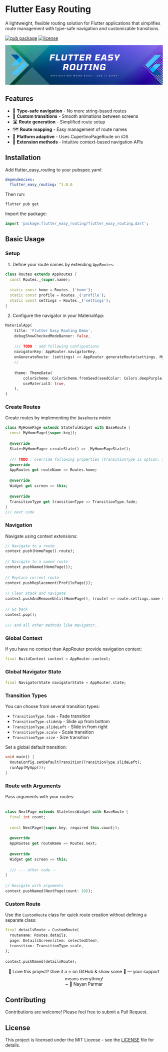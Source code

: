 # Flutter Easy Routing

A lightweight, flexible routing solution for Flutter applications that simplifies route management with type-safe navigation and customizable transitions.

[![pub package](https://img.shields.io/pub/v/flutter_easy_routing.svg)](https://pub.dev/packages/flutter_easy_routing)
[![license](https://img.shields.io/badge/license-MIT-blue.svg)](https://opensource.org/licenses/MIT)

![Flutter Easy Routing](https://github.com/Parmar24c/flutter_easy_routing/blob/main/flutter_easy_routing.png)

## Features

- 🧭 **Type-safe navigation** - No more string-based routes
- 🔄 **Custom transitions** - Smooth animations between screens
- 🛣️ **Route generation** - Simplified route setup
- 🗺️ **Route mapping** - Easy management of route names
- 📱 **Platform adaptive** - Uses CupertinoPageRoute on iOS
- 🧩 **Extension methods** - Intuitive context-based navigation APIs

## Installation

Add flutter_easy_routing to your pubspec.yaml:

```yaml
dependencies:
  flutter_easy_routing: ^1.0.0
```

Then run:

```bash
flutter pub get
```

Import the package:

```dart
import 'package:flutter_easy_routing/flutter_easy_routing.dart';
```

## Basic Usage

### Setup

1. Define your route names by extending `AppRoutes`:

```dart
class Routes extends AppRoutes {
  const Routes._(super.name);

  static const home = Routes._('home');
  static const profile = Routes._('profile');
  static const settings = Routes._('settings');
}
```

2. Configure the navigator in your MaterialApp:

```dart
MaterialApp(
    title: 'Flutter Easy Routing Demo',
    debugShowCheckedModeBanner: false,

    /// TODO : add following configuations
    navigatorKey: AppRouter.navigatorKey,
    onGenerateRoute: (settings) => AppRouter.generateRoute(settings, MyHomePage()),
    //

    theme: ThemeData(
        colorScheme: ColorScheme.fromSeed(seedColor: Colors.deepPurple),
        useMaterial3: true,
    ),
)
```

### Create Routes

Create routes by implementing the `BaseRoute` mixin:

```dart
class MyHomePage extends StatefulWidget with BaseRoute {
  const MyHomePage({super.key});

  @override
  State<MyHomePage> createState() => _MyHomePageState();

  /// TODO : override following properties (transitionType is option, if not given than takes default that set on material app)
  @override
  AppRoutes get routeName => Routes.home;

  @override
  Widget get screen => this;

  @override
  TransitionType get transitionType => TransitionType.fade;
}
/// next code
```

### Navigation

Navigate using context extensions:

```dart
// Navigate to a route
context.push(HomePage().route);

// Navigate to a named route
context.pushNamed(HomePage());

// Replace current route
context.pushReplacement(ProfilePage());

// Clear stack and navigate
context.pushAndRemoveUntil(HomePage(), (route) => route.settings.name == Routes.home.path);

// Go back
context.pop();

/// and all other methods like Navigator..
```

### Global Context

If you have no context than AppRouter provide navigation context:

```dart
final BuildContext context = AppRouter.context;
```

### Global Navigator State

```dart
final NavigatorState navigatorState = AppRouter.state;
```

### Transition Types

You can choose from several transition types:

- `TransitionType.fade` - Fade transition
- `TransitionType.slideUp` - Slide up from bottom
- `TransitionType.slideLeft` - Slide in from right
- `TransitionType.scale` - Scale transition
- `TransitionType.size` - Size transition

Set a global default transition:

```dart
void main() {
  RouteConfig.setDefaultTransition(TransitionType.slideLeft);
  runApp(MyApp());
}
```

### Route with Arguments

Pass arguments with your routes:

```dart

class NextPage extends StatelessWidget with BaseRoute {
  final int count;

  const NextPage({super.key, required this.count});

  @override
  AppRoutes get routeName => Routes.next;

  @override
  Widget get screen => this;

  /// --- other code --
}

// Navigate with arguments
context.pushNamed(NextPage(count: 10));
```

### Custom Route

Use the `CustomRoute` class for quick route creation without defining a separate class:

```dart
final detailsRoute = CustomRoute(
  routename: Routes.details,
  page: DetailsScreen(item: selectedItem),
  transition: TransitionType.scale,
);

context.pushNamed(detailsRoute);
```

<p align="center">
  🌟 Love this project? Give it a ⭐ on GitHub & show some 💖 — your support means everything!
  <br>
  ~ 👤 Nayan Parmar
</p>

## Contributing

Contributions are welcome! Please feel free to submit a Pull Request.

## License

This project is licensed under the MIT License - see the [LICENSE](LICENSE) file for details.
